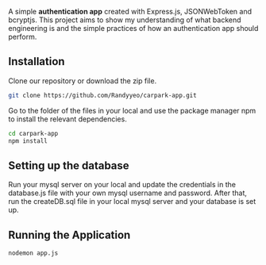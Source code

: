 A simple **authentication app** created with Express.js, JSONWebToken and bcryptjs. This project aims to show my understanding of what backend engineering is and the simple practices
of how an authentication app should perform.


## Installation

Clone our repository or download the zip file.

```bash
git clone https://github.com/Randyyeo/carpark-app.git
```

Go to the folder of the files in your local and use the package manager npm to install the relevant dependencies.

```bash
cd carpark-app
npm install 
```

## Setting up the database

Run your mysql server on your local and update the credentials in the database.js file with your own mysql username and password.
After that, run the createDB.sql file in your local mysql server and your database is set up.


## Running the Application 

```bash
nodemon app.js
```


